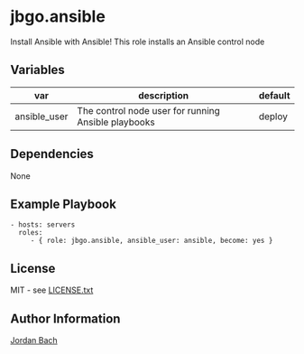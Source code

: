jbgo.ansible
============

Install Ansible with Ansible! This role installs an Ansible control node

Variables
--------------

| var | description | default |
|-----|-------------|---------|
| ansible_user | The control node user for running Ansible playbooks | deploy |

Dependencies
------------

None

Example Playbook
----------------

    - hosts: servers
      roles:
         - { role: jbgo.ansible, ansible_user: ansible, become: yes }

License
-------

MIT - see [LICENSE.txt](https://github.com/jbgo/ansible-ansible/blob/master/LICENSE.txt)

Author Information
------------------

[Jordan Bach](https://opensolitude.com)

